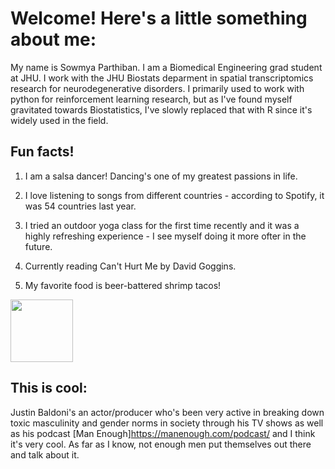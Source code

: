 
# Welcome! Here's a little something about me:

My name is Sowmya Parthiban. I am a Biomedical Engineering grad student 
at JHU. I work with the JHU Biostats deparment in spatial transcriptomics research for neurodegenerative disorders. I primarily used to work with python for reinforcement learning research, but as I've found myself gravitated towards Biostatistics, I've slowly replaced that with R since it's widely used in the field. 

## Fun facts!

  1. I am a salsa dancer! Dancing's one of my greatest passions in life. 
  
  2. I love listening to songs from different countries - according to Spotify, it was 54 countries last year.
  
  3. I tried an outdoor yoga class for the first time recently and it was a highly refreshing experience - I see myself doing it more ofter in the future. 
  
  4. Currently reading Can't Hurt Me by David Goggins. 
  
  5. My favorite food is beer-battered shrimp tacos!
 
  <img src="https://chelasmexicangrill.com/wp-content/uploads/2019/12/Hilarious-Taco-Memes-I-will-Find-Them.jpg" width="100" height="100">

  
## This is cool: 

  Justin Baldoni's an actor/producer who's been very active in 
  breaking down toxic masculinity and gender norms in  society through his TV shows as well as his podcast [Man Enough]https://manenough.com/podcast/  and I think it's very cool. As far as I know, not enough men put themselves out there and talk about it.  

